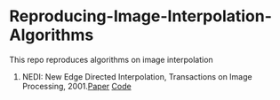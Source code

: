 # Reproducing-Image-Interpolation-Algorithms
This repo reproduces algorithms on image interpolation

1. NEDI: New Edge Directed Interpolation, Transactions on Image Processing, 2001.[Paper](https://ieeexplore.ieee.org/document/951537) [Code](NEDI/nedi_demo.m)

